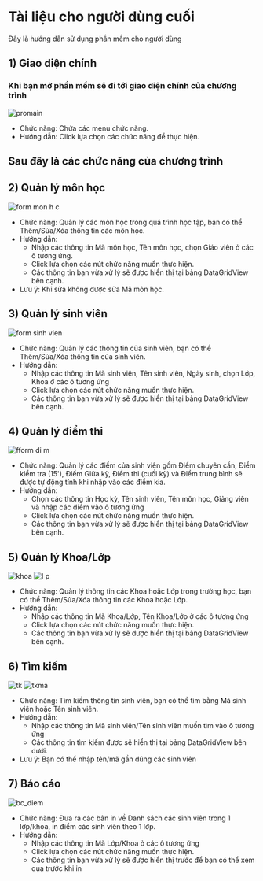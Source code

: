 # Tài liệu cho người dùng cuối

Đây là hướng dẫn sử dụng phần mềm cho người dùng

## 1) Giao diện chính
### Khi bạn mở phần mềm sẽ đi tới giao diện chính của chương trình
![promain](https://user-images.githubusercontent.com/27407242/28236322-93654f9a-694d-11e7-8fec-37c9de4a5cd3.JPG)
- Chức năng: Chứa các menu chức năng. 
- Hướng dẫn: Click lựa chọn các chức năng để thực hiện.
## Sau đây là các chức năng của chương trình
## 2) Quản lý môn học
![form mon h c](https://user-images.githubusercontent.com/27407242/28236404-e0fbda9c-694f-11e7-8c3b-f3d8def3b128.JPG)
- Chức năng: Quản lý các môn học trong quá trình học tập, bạn có thể Thêm/Sửa/Xóa thông tin các môn học.
- Hướng dẫn:
  <ul>
    <li>Nhập các thông tin Mã môn học, Tên môn học, chọn Giáo viên ở các ô tương ứng.</li>
    <li>Click lựa chọn các nút chức năng muốn thực hiện.</li>
    <li>Các thông tin bạn vừa xử lý sẽ được hiển thị tại bảng DataGridView bên cạnh.</li>
  </ul>
- Lưu ý: Khi sửa không được sửa Mã môn học.
## 3) Quản lý sinh viên
![form sinh vien](https://user-images.githubusercontent.com/27407242/28236465-73324f4e-6951-11e7-98e3-7d40b4c6ef7f.JPG)
* Chức năng: Quản lý các thông tin của sinh viên, bạn có thể Thêm/Sửa/Xóa thông tin của sinh viên.
* Hướng dẫn:
  <ul>
    <li>Nhập các thông tin Mã sinh viên, Tên sinh viên, Ngày sinh, chọn Lớp, Khoa ở các ô tương ứng</li>
    <li>Click lựa chọn các nút chức năng muốn thực hiện.</li>
    <li>Các thông tin bạn vừa xử lý sẽ được hiển thị tại bảng DataGridView bên cạnh.</li>
  </ul>
## 4) Quản lý điểm thi
![fform di m](https://user-images.githubusercontent.com/27407242/28236934-b1653ee6-695d-11e7-9b76-aaab9ecf185a.JPG)
* Chức năng: Quản lý các điểm của sinh viên gồm Điểm chuyên cần, Điểm kiểm tra (15'), Điểm Giữa kỳ, Điểm thi (cuối kỳ) và Điểm trung bình sẽ được tự động tính khi nhập vào các điểm kia.
* Hướng dẫn:
  <ul>
    <li>Chọn các thông tin Học kỳ, Tên sinh viên, Tên môn học, Giảng viên và nhập các điểm vào ô tương ứng</li>
    <li>Click lựa chọn các nút chức năng muốn thực hiện.</li>
    <li>Các thông tin bạn vừa xử lý sẽ được hiển thị tại bảng DataGridView bên cạnh.</li>
  </ul>
## 5) Quản lý Khoa/Lớp
![khoa](https://user-images.githubusercontent.com/27407242/28237080-4967c206-6961-11e7-9f8a-9849570d21d8.JPG)
![l p](https://user-images.githubusercontent.com/27407242/28237089-592e608c-6961-11e7-8738-4b1237637d07.JPG)
* Chức năng: Quản lý thông tin các Khoa hoặc Lớp trong trường học, bạn có thể Thêm/Sửa/Xóa thông tin các Khoa hoặc Lớp.
* Hướng dẫn:
  <ul>
    <li>Nhập các thông tin Mã Khoa/Lớp, Tên Khoa/Lớp ở các ô tương ứng</li>
    <li>Click lựa chọn các nút chức năng muốn thực hiện.</li>
    <li>Các thông tin bạn vừa xử lý sẽ được hiển thị tại bảng DataGridView bên cạnh.</li>
  </ul>
## 6) Tìm kiếm
![tk](https://user-images.githubusercontent.com/27407242/28237093-63b5d418-6961-11e7-9729-71a59eb414a9.JPG)
![tkma](https://user-images.githubusercontent.com/27407242/28237113-cfe83fc2-6961-11e7-9cbb-ad72181ce3c1.JPG)
* Chức năng: Tìm kiếm thông tin sinh viên, bạn có thể tìm bằng Mã sinh viên hoặc Tên sinh viên.
* Hướng dẫn:
  <ul>
    <li>Nhập các thông tin Mã sinh viên/Tên sinh viên muốn tìm vào ô tương ứng</li>
    <li>Các thông tin tìm kiếm được sẽ hiển thị tại bảng DataGridView bên dưới.</li>
  </ul>
* Lưu ý: Bạn có thể nhập tên/mã gần đúng các sinh viên
## 7) Báo cáo
![bc_diem](https://user-images.githubusercontent.com/27407242/28237121-f598d362-6961-11e7-9a9d-81b59dcc491a.JPG)
* Chức năng: Đưa ra các bản in về Danh sách các sinh viên trong 1 lớp/khoa, in điểm các sinh viên theo 1 lớp.
* Hướng dẫn: 
  <ul>
    <li>Nhập các thông tin Mã Lớp/Khoa ở các ô tương ứng</li>
    <li>Click lựa chọn các nút chức năng muốn thực hiện.</li>
    <li>Các thông tin bạn vừa xử lý sẽ được hiển thị trước để bạn có thể xem qua trước khi in</li>
  </ul>

